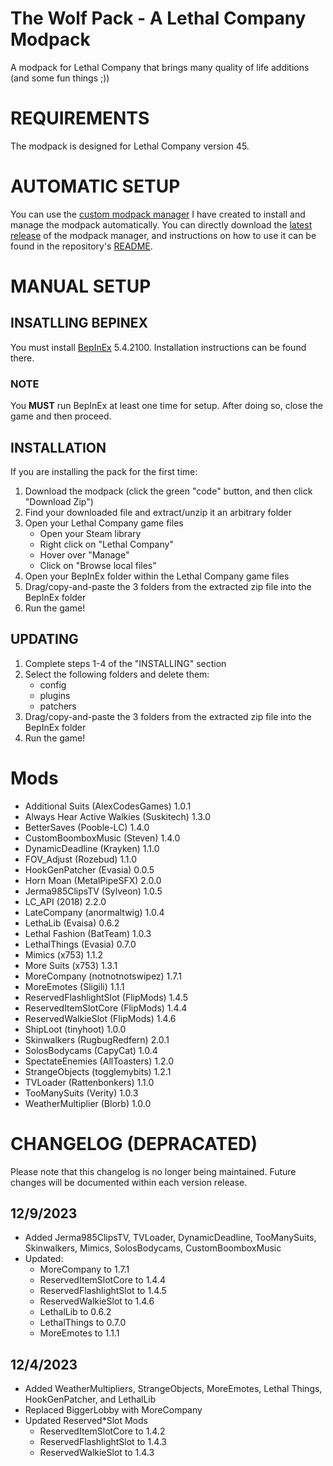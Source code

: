 # The Wolf Pack - A Lethal Company Modpack
A modpack for Lethal Company that brings many quality of life additions (and some fun things ;))

# REQUIREMENTS
The modpack is designed for Lethal Company version 45.  

# AUTOMATIC SETUP
You can use the [custom modpack manager](https://github.com/m-riley04/LethalCompanyModpackInstaller) I have created to install and manage the modpack automatically. You can directly download the [latest release](https://github.com/m-riley04/LethalCompanyModpackInstaller/releases) of the modpack manager, and instructions on how to use it can be found in the repository's [README](https://github.com/m-riley04/LethalCompanyModpackInstaller/blob/master/README.md).

# MANUAL SETUP
## INSATLLING BEPINEX
You must install [BepInEx](https://thunderstore.io/c/lethal-company/p/BepInEx/BepInExPack/) 5.4.2100. 
Installation instructions can be found there. 
### NOTE
You **MUST** run BepInEx at least one time for setup. After doing so, close the game and then proceed.

## INSTALLATION
If you are installing the pack for the first time:
1. Download the modpack (click the green "code" button, and then click "Download Zip")
2. Find your downloaded file and extract/unzip it an arbitrary folder
3. Open your Lethal Company game files
    - Open your Steam library
    - Right click on "Lethal Company"
    - Hover over "Manage"
    - Click on "Browse local files"
4. Open your BepInEx folder within the Lethal Company game files
5. Drag/copy-and-paste the 3 folders from the extracted zip file into the BepInEx folder
6. Run the game!

## UPDATING
1. Complete steps 1-4 of the "INSTALLING" section
2. Select the following folders and delete them:
    - config
    - plugins
    - patchers
3. Drag/copy-and-paste the 3 folders from the extracted zip file into the BepInEx folder
4. Run the game!

# Mods
- Additional Suits (AlexCodesGames)       1.0.1
- Always Hear Active Walkies (Suskitech)  1.3.0
- BetterSaves (Pooble-LC)                 1.4.0
- CustomBoomboxMusic (Steven)             1.4.0
- DynamicDeadline (Krayken)               1.1.0
- FOV_Adjust (Rozebud)                    1.1.0
- HookGenPatcher (Evasia)                 0.0.5
- Horn Moan (MetalPipeSFX)                2.0.0
- Jerma985ClipsTV (Sylveon)               1.0.5
- LC_API (2018)                           2.2.0
- LateCompany (anormaltwig)               1.0.4
- LethaLib (Evaisa)                       0.6.2
- Lethal Fashion (BatTeam)                1.0.3
- LethalThings (Evasia)                   0.7.0
- Mimics (x753)                           1.1.2
- More Suits (x753)                       1.3.1
- MoreCompany (notnotnotswipez)           1.7.1
- MoreEmotes (Sligili)                    1.1.1
- ReservedFlashlightSlot (FlipMods)       1.4.5
- ReservedItemSlotCore (FlipMods)         1.4.4
- ReservedWalkieSlot (FlipMods)           1.4.6
- ShipLoot (tinyhoot)                     1.0.0
- Skinwalkers (RugbugRedfern)             2.0.1
- SolosBodycams (CapyCat)                 1.0.4
- SpectateEnemies (AllToasters)           1.2.0
- StrangeObjects (togglemybits)           1.2.1
- TVLoader (Rattenbonkers)                1.1.0
- TooManySuits (Verity)                   1.0.3
- WeatherMultiplier (Blorb)               1.0.0

# CHANGELOG (DEPRACATED)
Please note that this changelog is no longer being maintained. Future changes will be documented within each version release.

## 12/9/2023
- Added Jerma985ClipsTV, TVLoader, DynamicDeadline, TooManySuits, Skinwalkers, Mimics, SolosBodycams, CustomBoomboxMusic
- Updated:
    - MoreCompany to 1.7.1
    - ReservedItemSlotCore to 1.4.4
    - ReservedFlashlightSlot to 1.4.5
    - ReservedWalkieSlot to 1.4.6
    - LethalLib to 0.6.2
    - LethalThings to 0.7.0
    - MoreEmotes to 1.1.1

## 12/4/2023
- Added WeatherMultipliers, StrangeObjects, MoreEmotes, Lethal Things, HookGenPatcher, and LethalLib
- Replaced BiggerLobby with MoreCompany
- Updated Reserved*Slot Mods
    - ReservedItemSlotCore to 1.4.2
    - ReservedFlashlightSlot to 1.4.3
    - ReservedWalkieSlot to 1.4.3
